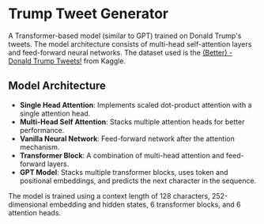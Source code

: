 # Trump Tweet Generator

A Transformer-based model (similar to GPT) trained on Donald Trump's tweets. The model architecture consists of multi-head self-attention layers and feed-forward neural networks. The dataset used is the [(Better) - Donald Trump Tweets!](https://www.kaggle.com/datasets/kingburrito666/better-donald-trump-tweets/data) from Kaggle.

## Model Architecture

- **Single Head Attention**: Implements scaled dot-product attention with a single attention head.
- **Multi-Head Self Attention**: Stacks multiple attention heads for better performance.
- **Vanilla Neural Network**: Feed-forward network after the attention mechanism.
- **Transformer Block**: A combination of multi-head attention and feed-forward layers.
- **GPT Model**: Stacks multiple transformer blocks, uses token and positional embeddings, and predicts the next character in the sequence.

The model is trained using a context length of 128 characters, 252-dimensional embedding and hidden states, 6 transformer blocks, and 6 attention heads.